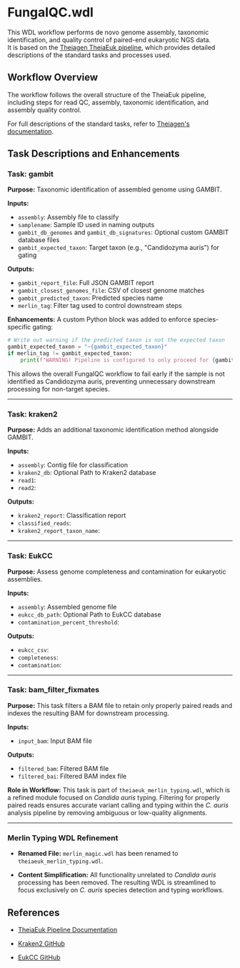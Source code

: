 FungalQC.wdl
=========================

This WDL workflow performs de novo genome assembly, taxonomic identification, and quality control of paired-end eukaryotic NGS data.\
It is based on the [Theiagen TheiaEuk pipeline](https://theiagen.github.io/public_health_bioinformatics/latest/workflows/genomic_characterization/theiaeuk/), which provides detailed descriptions of the standard tasks and processes used.

Workflow Overview
-----------------

The workflow follows the overall structure of the TheiaEuk pipeline, including steps for read QC, assembly, taxonomic identification, and assembly quality control.

For full descriptions of the standard tasks, refer to [Theiagen's documentation](https://theiagen.github.io/public_health_bioinformatics/latest/workflows/genomic_characterization/theiaeuk/).


## Task Descriptions and Enhancements

### Task: gambit

**Purpose:**
Taxonomic identification of assembled genome using GAMBIT.

**Inputs:**
- `assembly`: Assembly file to classify
- `samplename`: Sample ID used in naming outputs
- `gambit_db_genomes` and `gambit_db_signatures`: Optional custom GAMBIT database files
- `gambit_expected_taxon`: Target taxon (e.g., "Candidozyma auris") for gating

**Outputs:**
- `gambit_report_file`: Full JSON GAMBIT report
- `gambit_closest_genomes_file`: CSV of closest genome matches
- `gambit_predicted_taxon`: Predicted species name
- `merlin_tag`: Filter tag used to control downstream steps

**Enhancements:**
A custom Python block was added to enforce species-specific gating:

```python
# Write out warning if the predicted taxon is not the expected taxon
gambit_expected_taxon = "~{gambit_expected_taxon}"
if merlin_tag != gambit_expected_taxon:
    print(f"WARNING! Pipeline is configured to only proceed for {gambit_expected_taxon}. Found: {merlin_tag}", file=sys.stderr)
```

This allows the overall FungalQC workflow to fail early if the sample is not identified as Candidozyma auris, preventing unnecessary downstream processing for non-target species.

---

### Task: kraken2

**Purpose:**
Adds an additional taxonomic identification method alongside GAMBIT.

**Inputs:**
- `assembly`: Contig file for classification
- `kraken2_db`: Optional Path to Kraken2 database
- `read1`:
- `read2`:

**Outputs:**
- `kraken2_report`: Classification report
- `classified_reads`:
- `kraken2_report_taxon_name`:


---

### Task: EukCC

**Purpose:**
Assess genome completeness and contamination for eukaryotic assemblies.

**Inputs:**
- `assembly`: Assembled genome file
- `eukcc_db_path`: Optional Path to EukCC database
- `contamination_percent_threshold`:

**Outputs:**
- `eukcc_csv`:
- `completeness`:
- `contamination`:

---

### Task: bam_filter_fixmates

**Purpose:**
This task filters a BAM file to retain only properly paired reads and indexes the resulting BAM for downstream processing.

**Inputs:**
- `input_bam`: Input BAM file

**Outputs:**
- `filtered_bam`:  Filtered BAM file
- `filtered_bai`: Filtered BAM index file

**Role in Workflow:**
This task is part of `theiaeuk_merlin_typing.wdl`, which is a refined module focused on *Candida auris* typing. Filtering for properly paired reads ensures accurate variant calling and typing within the *C. auris* analysis pipeline by removing ambiguous or low-quality alignments.

---


### Merlin Typing WDL Refinement

-   **Renamed File:** `merlin_magic.wdl` has been renamed to `theiaeuk_merlin_typing.wdl`.

-   **Content Simplification:** All functionality unrelated to *Candida auris* processing has been removed. The resulting WDL is streamlined to focus exclusively on *C. auris* species detection and typing workflows.


References
----------

-   [TheiaEuk Pipeline Documentation](https://theiagen.github.io/public_health_bioinformatics/latest/workflows/genomic_characterization/theiaeuk/)

-   [Kraken2 GitHub](https://github.com/DerrickWood/kraken2)

-   [EukCC GitHub](https://github.com/Finn-Lab/EukCC)